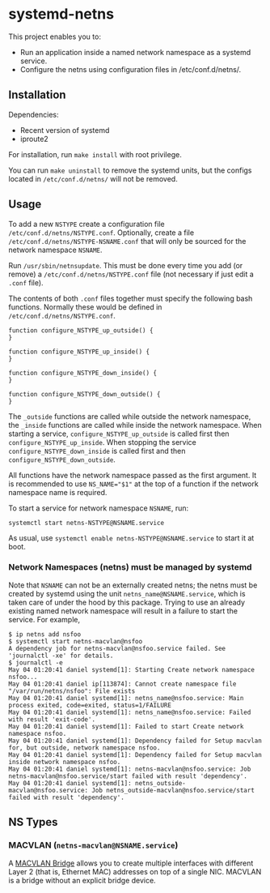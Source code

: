 # systemd-netns

This project enables you to:
 * Run an application inside a named network namespace as a systemd service.
 * Configure the netns using configuration files in /etc/conf.d/netns/.

## Installation

Dependencies:
 * Recent version of systemd
 * iproute2

For installation, run `make install` with root privilege.

You can run `make uninstall` to remove the systemd units, but the configs located in `/etc/conf.d/netns/` will not be removed.

## Usage

To add a new `NSTYPE` create a configuration file `/etc/conf.d/netns/NSTYPE.conf`.
Optionally, create a file `/etc/conf.d/netns/NSTYPE-NSNAME.conf` that will only
be sourced for the network namespace `NSNAME`.

Run `/usr/sbin/netnsupdate`. This must be done every time you add (or remove)
a `/etc/conf.d/netns/NSTYPE.conf` file (not necessary if just edit a `.conf` file).

The contents of both `.conf` files together must specify the following bash
functions. Normally these would be defined in `/etc/conf.d/netns/NSTYPE.conf`.

```
function configure_NSTYPE_up_outside() {
}

function configure_NSTYPE_up_inside() {
}

function configure_NSTYPE_down_inside() {
}

function configure_NSTYPE_down_outside() {
}
```

The `_outside` functions are called while outside the network namespace,
the `_inside` functions are called while inside the network namespace.
When starting a service, `configure_NSTYPE_up_outside` is called first
then `configure_NSTYPE_up_inside`. When stopping the service `configure_NSTYPE_down_inside`
is called first and then `configure_NSTYPE_down_outside`.

All functions have the network namespace passed as the first argument.
It is recommended to use `NS_NAME="$1"` at the top of a function if
the network namespace name is required.

To start a service for network namespace `NSNAME`, run:
```
systemctl start netns-NSTYPE@NSNAME.service
```

As usual, use `systemctl enable netns-NSTYPE@NSNAME.service` to start it at boot.

### Network Namespaces (netns) must be managed by systemd

Note that `NSNAME` can not be an externally created netns; the netns must be created by
systemd using the unit `netns_name@NSNAME.service`, which is taken care of under the
hood by this package. Trying to use an already existing named network namespace will
result in a failure to start the service. For example,
```shell
$ ip netns add nsfoo
$ systemctl start netns-macvlan@nsfoo
A dependency job for netns-macvlan@nsfoo.service failed. See 'journalctl -xe' for details.
$ journalctl -e
May 04 01:20:41 daniel systemd[1]: Starting Create network namespace nsfoo...
May 04 01:20:41 daniel ip[113874]: Cannot create namespace file "/var/run/netns/nsfoo": File exists
May 04 01:20:41 daniel systemd[1]: netns_name@nsfoo.service: Main process exited, code=exited, status=1/FAILURE
May 04 01:20:41 daniel systemd[1]: netns_name@nsfoo.service: Failed with result 'exit-code'.
May 04 01:20:41 daniel systemd[1]: Failed to start Create network namespace nsfoo.
May 04 01:20:41 daniel systemd[1]: Dependency failed for Setup macvlan for, but outside, network namespace nsfoo.
May 04 01:20:41 daniel systemd[1]: Dependency failed for Setup macvlan inside network namespace nsfoo.
May 04 01:20:41 daniel systemd[1]: netns-macvlan@nsfoo.service: Job netns-macvlan@nsfoo.service/start failed with result 'dependency'.
May 04 01:20:41 daniel systemd[1]: netns_outside-macvlan@nsfoo.service: Job netns_outside-macvlan@nsfoo.service/start failed with result 'dependency'.
```

## NS Types

### MACVLAN (`netns-macvlan@NSNAME.service`)

A [MACVLAN Bridge](https://developers.redhat.com/blog/2018/10/22/introduction-to-linux-interfaces-for-virtual-networking/#macvlan)
allows you to create multiple interfaces with different Layer 2 (that is, Ethernet MAC)
addresses on top of a single NIC. MACVLAN is a bridge without an explicit bridge device. 
